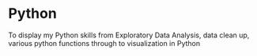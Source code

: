 # Python
To display my Python skills from Exploratory Data Analysis, data clean up, various python functions through to visualization in Python
